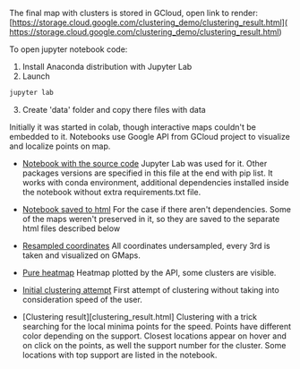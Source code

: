 The final map with clusters is stored in GCloud, open link to render:
[https://storage.cloud.google.com/clustering_demo/clustering_result.html](
https://storage.cloud.google.com/clustering_demo/clustering_result.html)

To open jupyter notebook code:

1. Install Anaconda distribution with Jupyter Lab
2. Launch
```bash
jupyter lab
```
3. Create 'data' folder and copy there files with data

Initially it was started in colab, though interactive maps couldn't be embedded to it.
Notebooks use Google API from GCloud project to visualize and localize points on map.

- [Notebook with the source code](clustering_time_series_positions.ipynb)
Jupyter Lab was used for it. Other packages versions are specified in this file at the end with pip list.
It works with conda environment, additional dependencies installed inside the notebook without extra requirements.txt file.

- [Notebook saved to html](clustering_time_series_positions_notebook.html)
For the case if there aren't dependencies.
Some of the maps weren't preserved in it, so they are saved to the separate html files described below

- [Resampled coordinates](resampled_coordinates.html)
All coordinates undersampled, every 3rd is taken and visualized on GMaps.

- [Pure heatmap](pure_heatmap.html)
Heatmap plotted by the API, some clusters are visible.

- [Initial clustering attempt](initial_clustering_attempt.html)
First attempt of clustering without taking into consideration speed of the user.

- [Clustering result][clustering_result.html]
Clustering with a trick searching for the local minima points for the speed.
Points have different color depending on the support.
Closest locations appear on hover and on click on the points, as well the support number for the cluster.
Some locations with top support are listed in the notebook.
